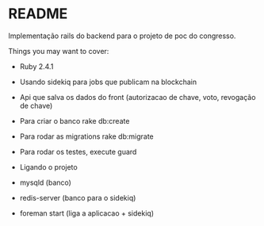 # README

Implementação rails do backend para o projeto de poc do congresso.

Things you may want to cover:

* Ruby 2.4.1

* Usando sidekiq para jobs que publicam na blockchain

* Api que salva os dados do front (autorizacao de chave, voto, revogação de chave)

* Para criar o banco rake db:create

* Para rodar as migrations rake db:migrate

* Para rodar os testes, execute guard

* Ligando o projeto

* mysqld (banco)

* redis-server (banco para o sidekiq)

* foreman start (liga a aplicacao + sidekiq)